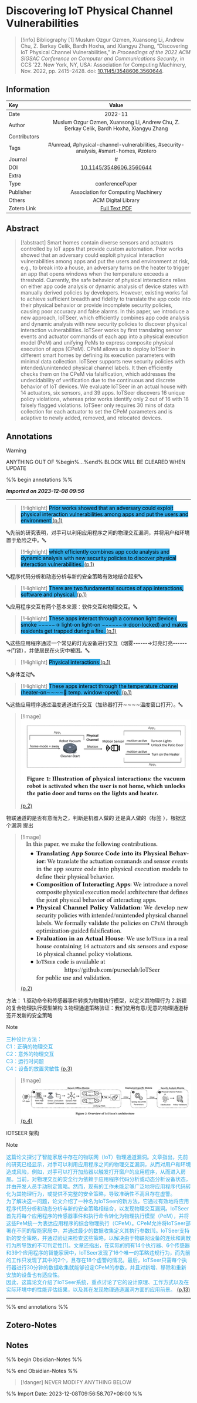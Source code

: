 # Discovering IoT Physical Channel Vulnerabilities
> [!info] Bibliography
> [1]  Muslum Ozgur Ozmen, Xuansong Li, Andrew Chu, Z. Berkay Celik, Bardh Hoxha, and Xiangyu Zhang, “Discovering IoT Physical Channel Vulnerabilities,” in _Proceedings of the 2022 ACM SIGSAC Conference on Computer and Communications Security_, in CCS ’22. New York, NY, USA: Association for Computing Machinery, Nov. 2022, pp. 2415–2428. doi: [10.1145/3548606.3560644](https://doi.org/10.1145/3548606.3560644).

## Information

| Key          |                                   Value                                   |
| :----------- | :-----------------------------------------------------------------------: |
| Date         |                                      2022-11  |
| Author       |                         Muslum Ozgur Ozmen, Xuansong Li, Andrew Chu, Z. Berkay Celik, Bardh Hoxha, Xiangyu Zhang                          |
| Contributors |                                                           |
| Tags         |                           #/unread, #physical-channel-vulnerabilities, #security-analysis, #smart-homes, #zotero                           |
| Journal      |                            #              |
| DOI          |                            [10.1145/3548606.3560644](https://dl.acm.org/doi/10.1145/3548606.3560644)                             |
| Extra        |                                              |
| Type         |                            conferencePaper                           |
| Publisher    |                               Association for Computing Machinery                               |
| Others       |     ACM Digital Library         |
| Zotero Link  |                             [Full Text PDF](zotero://select/library/items/W9IDEFHX)                             |

## Abstract
> [!abstract]
> Smart homes contain diverse sensors and actuators controlled by IoT apps that provide custom automation. Prior works showed that an adversary could exploit physical interaction vulnerabilities among apps and put the users and environment at risk, e.g., to break into a house, an adversary turns on the heater to trigger an app that opens windows when the temperature exceeds a threshold. Currently, the safe behavior of physical interactions relies on either app code analysis or dynamic analysis of device states with manually derived policies by developers. However, existing works fail to achieve sufficient breadth and fidelity to translate the app code into their physical behavior or provide incomplete security policies, causing poor accuracy and false alarms. In this paper, we introduce a new approach, IoTSeer, which efficiently combines app code analysis and dynamic analysis with new security policies to discover physical interaction vulnerabilities. IoTSeer works by first translating sensor events and actuator commands of each app into a physical execution model (PeM) and unifying PeMs to express composite physical execution of apps (CPeM). CPeM allows us to deploy IoTSeer in different smart homes by defining its execution parameters with minimal data collection. IoTSeer supports new security policies with intended/unintended physical channel labels. It then efficiently checks them on the CPeM via falsification, which addresses the undecidability of verification due to the continuous and discrete behavior of IoT devices. We evaluate IoTSeer in an actual house with 14 actuators, six sensors, and 39 apps. IoTSeer discovers 16 unique policy violations, whereas prior works identify only 2 out of 16 with 18 falsely flagged violations. IoTSeer only requires 30 mins of data collection for each actuator to set the CPeM parameters and is adaptive to newly added, removed, and relocated devices.

## Annotations
> [!warning]
> ANYTHING OUT OF %begin%...%end% BLOCK WILL BE CLEARED WHEN UPDATE

%% begin annotations %%

***Imported on 2023-12-08 09:56***
***
> [!Highlight]
> <mark style="background: #2ea8e5">Prior works showed that an adversary could exploit physical interaction vulnerabilities among apps and put the users and environment </mark> [(p.1)](zotero://open-pdf/library/items/W9IDEFHX?page=1&annotation=JR95G3IK)

🔤先前的研究表明，对手可以利用应用程序之间的物理交互漏洞，并将用户和环境置于危险之中。🔤
> [!Highlight]
> <mark style="background: #2ea8e5">which efficiently combines app code analysis and dynamic analysis with new security policies to discover physical interaction vulnerabilities. </mark> [(p.1)](zotero://open-pdf/library/items/W9IDEFHX?page=1&annotation=2KRFD2W5)

🔤程序代码分析和动态分析与新的安全策略有效地结合起来🔤
> [!Highlight]
> <mark style="background: #2ea8e5">There are two fundamental sources of app interactions, software and physical. </mark> [(p.1)](zotero://open-pdf/library/items/W9IDEFHX?page=1&annotation=7TD2LXPW)

🔤应用程序交互有两个基本来源：软件交互和物理交互。🔤
> [!Highlight]
> <mark style="background: #2ea8e5">These apps interact through a common light device ( smoke −−−−−→ light-on light-on −−−−−−→ door-locked) and makes residents get trapped during a fire. </mark> [(p.1)](zotero://open-pdf/library/items/W9IDEFHX?page=1&annotation=8UN6N7IL)

🔤这些应用程序通过一个常见的灯光设备进行交互（烟雾------→灯亮灯亮------→门锁），并使居民在火灾中被困。🔤
> [!Highlight]
> <mark style="background: #2ea8e5">Physical interactions </mark> [(p.1)](zotero://open-pdf/library/items/W9IDEFHX?page=1&annotation=BLLMJNP5)

🔤身体互动🔤
> [!Highlight]
> <mark style="background: #2ea8e5">These apps interact through the temperature channel (heater-on∼∼∼∼ temp. window-open). </mark> [(p.1)](zotero://open-pdf/library/items/W9IDEFHX?page=1&annotation=JH5FM544)

🔤这些应用程序通过温度通道进行交互（加热器打开∼∼∼∼温度窗口打开）。🔤
> [!Image]
> ![](assets/Discovering%20IoT%20Physical%20Channel%20Vulnerabilities/image-2-x309-y594.png)  [(p.2)](zotero://open-pdf/library/items/W9IDEFHX?page=2&annotation=PRMRYF5H)

物联通道的是否有意而为之，判断是机器人做的 还是真人做的（标签
），根据这个漏洞 提出
> [!Image]
> ![](assets/Discovering%20IoT%20Physical%20Channel%20Vulnerabilities/image-2-x320-y300.png)  [(p.2)](zotero://open-pdf/library/items/W9IDEFHX?page=2&annotation=6TJ83X9Y)

方法：
1.驱动命令和传感器事件转换为物理执行模型，以定义其物理行为
2.新颖的复合物理执行模型架构
3.物理通道策略验证：我们使用有意/无意的物理通道标签开发新的安全策略
> [!note]
> <span style="color: #2ea8e5">三种设计方法：<br />C1：正确的物理交互<br />C2：意外的物理交互<br />C3：运行时问题<br />C4：设备的放置灵敏性 </span> [(p.3)](zotero://open-pdf/library/items/W9IDEFHX?page=3&annotation=R6DSHK45)

> [!Image]
> ![](assets/Discovering%20IoT%20Physical%20Channel%20Vulnerabilities/image-4-x51-y619.png)  [(p.4)](zotero://open-pdf/library/items/W9IDEFHX?page=4&annotation=2UKBTZWP)

IOTSEER 架构
> [!note]
> <span style="color: #2ea8e5">这篇论文探讨了智能家居中存在的物联网（IoT）物理通道漏洞。文章指出，先前的研究已经显示，对手可以利用应用程序之间的物理交互漏洞，从而对用户和环境造成风险，例如，对手可以打开加热器以触发打开窗户的应用程序，从而进入房屋。当前，对物理交互的安全行为依赖于应用程序代码分析或动态分析设备状态，并由开发人员手动制定策略。然而，现有的工作未能足够广泛地将应用程序代码转化为其物理行为，或提供不完整的安全策略，导致准确性不高且存在虚警。<br />为了解决这一问题，论文介绍了一种名为IoTSeer的新方法，它通过有效地将应用程序代码分析和动态分析与新的安全策略相结合，以发现物理交互漏洞。IoTSeer首先将每个应用程序的传感器事件和执行命令转化为物理执行模型（PeM），并将这些PeM统一为表达应用程序的综合物理执行（CPeM）。CPeM允许将IoTSeer部署在不同的智能家居中，并通过最少的数据收集定义其执行参数[1]。IoTSeer支持新的安全策略，并通过验证来检查这些策略，以解决由于物联网设备的连续和离散行为所导致的不可判定性[1]。文章还指出，在实际的拥有14个执行器、6个传感器和39个应用程序的智能家居中，IoTSeer发现了16个唯一的策略违规行为，而先前的工作只发现了其中的2个，且存在18个虚警的情况。最后，IoTSeer只需每个执行器进行30分钟的数据收集就能够设定CPeM的参数，并且对新增、移除和重新安放的设备也有适应性。<br />因此，这篇论文介绍了IoTSeer系统，重点讨论了它的设计原理、工作方式以及在实际环境中的性能评估结果，以及其在发现物理通道漏洞方面的应用前景。 </span> [(p.13)](zotero://open-pdf/library/items/W9IDEFHX?page=13&annotation=7S48XTK8)


***
%% end annotations %%

## Zotero-Notes




## Notes
%% begin Obsidian-Notes %%



%% end Obsidian-Notes %%
> [!danger]
> NEVER MODIFY ANYTHING BELOW

%% Import Date: 2023-12-08T09:56:58.707+08:00 %%
